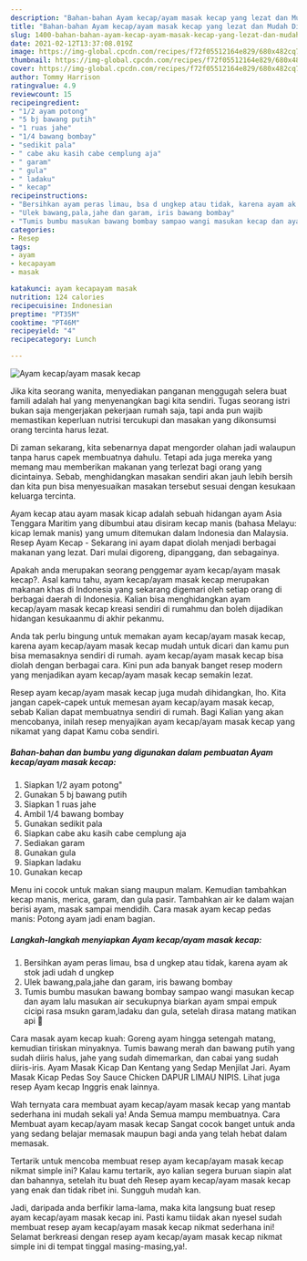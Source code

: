 ```yaml
---
description: "Bahan-bahan Ayam kecap/ayam masak kecap yang lezat dan Mudah Dibuat"
title: "Bahan-bahan Ayam kecap/ayam masak kecap yang lezat dan Mudah Dibuat"
slug: 1400-bahan-bahan-ayam-kecap-ayam-masak-kecap-yang-lezat-dan-mudah-dibuat
date: 2021-02-12T13:37:08.019Z
image: https://img-global.cpcdn.com/recipes/f72f05512164e829/680x482cq70/ayam-kecapayam-masak-kecap-foto-resep-utama.jpg
thumbnail: https://img-global.cpcdn.com/recipes/f72f05512164e829/680x482cq70/ayam-kecapayam-masak-kecap-foto-resep-utama.jpg
cover: https://img-global.cpcdn.com/recipes/f72f05512164e829/680x482cq70/ayam-kecapayam-masak-kecap-foto-resep-utama.jpg
author: Tommy Harrison
ratingvalue: 4.9
reviewcount: 15
recipeingredient:
- "1/2 ayam potong"
- "5 bj bawang putih"
- "1 ruas jahe"
- "1/4 bawang bombay"
- "sedikit pala"
- " cabe aku kasih cabe cemplung aja"
- " garam"
- " gula"
- " ladaku"
- " kecap"
recipeinstructions:
- "Bersihkan ayam peras limau, bsa d ungkep atau tidak, karena ayam ak stok jadi udah d ungkep"
- "Ulek bawang,pala,jahe dan garam, iris bawang bombay"
- "Tumis bumbu masukan bawang bombay sampao wangi masukan kecap dan ayam lalu masukan air secukupnya biarkan ayam smpai empuk cicipi rasa msukn garam,ladaku dan gula, setelah dirasa matang matikan api 🥰"
categories:
- Resep
tags:
- ayam
- kecapayam
- masak

katakunci: ayam kecapayam masak 
nutrition: 124 calories
recipecuisine: Indonesian
preptime: "PT35M"
cooktime: "PT46M"
recipeyield: "4"
recipecategory: Lunch

---
```



![Ayam kecap/ayam masak kecap](https://img-global.cpcdn.com/recipes/f72f05512164e829/680x482cq70/ayam-kecapayam-masak-kecap-foto-resep-utama.jpg)

Jika kita seorang wanita, menyediakan panganan menggugah selera buat famili adalah hal yang menyenangkan bagi kita sendiri. Tugas seorang istri bukan saja mengerjakan pekerjaan rumah saja, tapi anda pun wajib memastikan keperluan nutrisi tercukupi dan masakan yang dikonsumsi orang tercinta harus lezat.

Di zaman  sekarang, kita sebenarnya dapat mengorder olahan jadi walaupun tanpa harus capek membuatnya dahulu. Tetapi ada juga mereka yang memang mau memberikan makanan yang terlezat bagi orang yang dicintainya. Sebab, menghidangkan masakan sendiri akan jauh lebih bersih dan kita pun bisa menyesuaikan masakan tersebut sesuai dengan kesukaan keluarga tercinta. 

Ayam kecap atau ayam masak kicap adalah sebuah hidangan ayam Asia Tenggara Maritim yang dibumbui atau disiram kecap manis (bahasa Melayu: kicap lemak manis) yang umum ditemukan dalam Indonesia dan Malaysia. Resep Ayam Kecap - Sekarang ini ayam dapat diolah menjadi berbagai makanan yang lezat. Dari mulai digoreng, dipanggang, dan sebagainya.

Apakah anda merupakan seorang penggemar ayam kecap/ayam masak kecap?. Asal kamu tahu, ayam kecap/ayam masak kecap merupakan makanan khas di Indonesia yang sekarang digemari oleh setiap orang di berbagai daerah di Indonesia. Kalian bisa menghidangkan ayam kecap/ayam masak kecap kreasi sendiri di rumahmu dan boleh dijadikan hidangan kesukaanmu di akhir pekanmu.

Anda tak perlu bingung untuk memakan ayam kecap/ayam masak kecap, karena ayam kecap/ayam masak kecap mudah untuk dicari dan kamu pun bisa memasaknya sendiri di rumah. ayam kecap/ayam masak kecap bisa diolah dengan berbagai cara. Kini pun ada banyak banget resep modern yang menjadikan ayam kecap/ayam masak kecap semakin lezat.

Resep ayam kecap/ayam masak kecap juga mudah dihidangkan, lho. Kita jangan capek-capek untuk memesan ayam kecap/ayam masak kecap, sebab Kalian dapat membuatnya sendiri di rumah. Bagi Kalian yang akan mencobanya, inilah resep menyajikan ayam kecap/ayam masak kecap yang nikamat yang dapat Kamu coba sendiri.

<!--inarticleads1-->

##### Bahan-bahan dan bumbu yang digunakan dalam pembuatan Ayam kecap/ayam masak kecap:

1. Siapkan 1/2 ayam potong&#34;
1. Gunakan 5 bj bawang putih
1. Siapkan 1 ruas jahe
1. Ambil 1/4 bawang bombay
1. Gunakan sedikit pala
1. Siapkan  cabe aku kasih cabe cemplung aja
1. Sediakan  garam
1. Gunakan  gula
1. Siapkan  ladaku
1. Gunakan  kecap


Menu ini cocok untuk makan siang maupun malam. Kemudian tambahkan kecap manis, merica, garam, dan gula pasir. Tambahkan air ke dalam wajan berisi ayam, masak sampai mendidih. Cara masak ayam kecap pedas manis: Potong ayam jadi enam bagian. 

<!--inarticleads2-->

##### Langkah-langkah menyiapkan Ayam kecap/ayam masak kecap:

1. Bersihkan ayam peras limau, bsa d ungkep atau tidak, karena ayam ak stok jadi udah d ungkep
1. Ulek bawang,pala,jahe dan garam, iris bawang bombay
1. Tumis bumbu masukan bawang bombay sampao wangi masukan kecap dan ayam lalu masukan air secukupnya biarkan ayam smpai empuk cicipi rasa msukn garam,ladaku dan gula, setelah dirasa matang matikan api 🥰


Cara masak ayam kecap kuah: Goreng ayam hingga setengah matang, kemudian tiriskan minyaknya. Tumis bawang merah dan bawang putih yang sudah diiris halus, jahe yang sudah dimemarkan, dan cabai yang sudah diiris-iris. Ayam Masak Kicap Dan Kentang yang Sedap Menjilat Jari. Ayam Masak Kicap Pedas Soy Sauce Chicken DAPUR LIMAU NIPIS. Lihat juga resep Ayam kecap Inggris enak lainnya. 

Wah ternyata cara membuat ayam kecap/ayam masak kecap yang mantab sederhana ini mudah sekali ya! Anda Semua mampu membuatnya. Cara Membuat ayam kecap/ayam masak kecap Sangat cocok banget untuk anda yang sedang belajar memasak maupun bagi anda yang telah hebat dalam memasak.

Tertarik untuk mencoba membuat resep ayam kecap/ayam masak kecap nikmat simple ini? Kalau kamu tertarik, ayo kalian segera buruan siapin alat dan bahannya, setelah itu buat deh Resep ayam kecap/ayam masak kecap yang enak dan tidak ribet ini. Sungguh mudah kan. 

Jadi, daripada anda berfikir lama-lama, maka kita langsung buat resep ayam kecap/ayam masak kecap ini. Pasti kamu tiidak akan nyesel sudah membuat resep ayam kecap/ayam masak kecap nikmat sederhana ini! Selamat berkreasi dengan resep ayam kecap/ayam masak kecap nikmat simple ini di tempat tinggal masing-masing,ya!.

